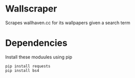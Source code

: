 # Wallscraper
Scrapes wallhaven.cc for its wallpapers given a search term

# Dependencies
Install these moduules using pip
```
pip install requests
pip install bs4
```
